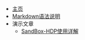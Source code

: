 * [主页](/)
* [Markdown语法说明](/网站说明/Markdown语法快速入门)
* 演示文章
   * [SandBox-HDP使用详解](/演示文章/SandBox-HDP使用详解)